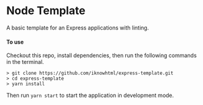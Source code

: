 # Node Template
A basic template for an Express applications with linting.

#### To use
Checkout this repo, install dependencies, then run the following commands in the terminal.

```
> git clone https://github.com/iknowhtml/express-template.git
> cd express-template
> yarn install
```
Then run `yarn start` to start the application in development mode.
